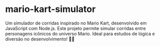 # mario-kart-simulator
Um simulador de corridas inspirado no Mario Kart, desenvolvido em JavaScript com Node.js. Este projeto permite simular corridas entre personagens icônicos do universo Mario. Ideal para estudos de lógica e diversão no desenvolvimento! 🚗💨
